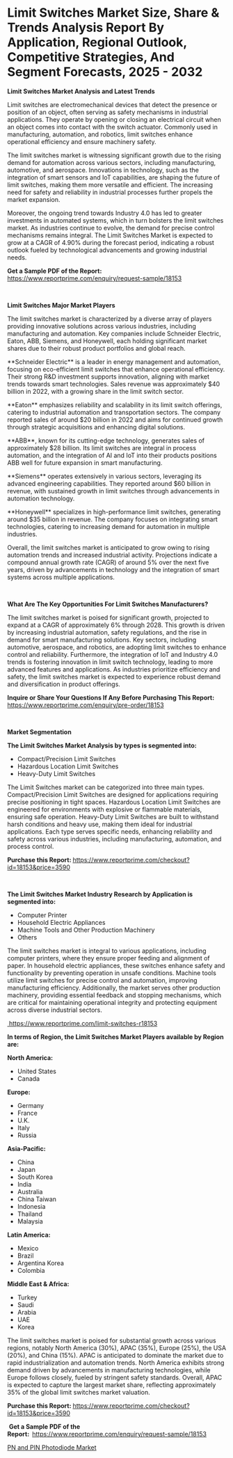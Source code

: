 <p><h1>Limit Switches Market Size, Share & Trends Analysis Report By Application, Regional Outlook, Competitive Strategies, And Segment Forecasts, 2025 - 2032</h1></p><p><strong>Limit Switches Market Analysis and Latest Trends</strong></p>
<p><p>Limit switches are electromechanical devices that detect the presence or position of an object, often serving as safety mechanisms in industrial applications. They operate by opening or closing an electrical circuit when an object comes into contact with the switch actuator. Commonly used in manufacturing, automation, and robotics, limit switches enhance operational efficiency and ensure machinery safety.</p><p>The limit switches market is witnessing significant growth due to the rising demand for automation across various sectors, including manufacturing, automotive, and aerospace. Innovations in technology, such as the integration of smart sensors and IoT capabilities, are shaping the future of limit switches, making them more versatile and efficient. The increasing need for safety and reliability in industrial processes further propels the market expansion.</p><p>Moreover, the ongoing trend towards Industry 4.0 has led to greater investments in automated systems, which in turn bolsters the limit switches market. As industries continue to evolve, the demand for precise control mechanisms remains integral. The Limit Switches Market is expected to grow at a CAGR of 4.90% during the forecast period, indicating a robust outlook fueled by technological advancements and growing industrial needs.</p></p>
<p><strong>Get a Sample PDF of the Report:&nbsp;</strong> <a href="https://www.reportprime.com/enquiry/request-sample/18153?utm_campaign=3186&utm_medium=2&utm_source=Github&utm_content=ia&utm_term=18032025&utm_id=limit-switches">https://www.reportprime.com/enquiry/request-sample/18153</a></p>
<p>&nbsp;</p>
<p><strong>Limit Switches Major Market Players</strong></p>
<p><p>The limit switches market is characterized by a diverse array of players providing innovative solutions across various industries, including manufacturing and automation. Key companies include Schneider Electric, Eaton, ABB, Siemens, and Honeywell, each holding significant market shares due to their robust product portfolios and global reach.</p><p>**Schneider Electric** is a leader in energy management and automation, focusing on eco-efficient limit switches that enhance operational efficiency. Their strong R&D investment supports innovation, aligning with market trends towards smart technologies. Sales revenue was approximately $40 billion in 2022, with a growing share in the limit switch sector.</p><p>**Eaton** emphasizes reliability and scalability in its limit switch offerings, catering to industrial automation and transportation sectors. The company reported sales of around $20 billion in 2022 and aims for continued growth through strategic acquisitions and enhancing digital solutions.</p><p>**ABB**, known for its cutting-edge technology, generates sales of approximately $28 billion. Its limit switches are integral in process automation, and the integration of AI and IoT into their products positions ABB well for future expansion in smart manufacturing.</p><p>**Siemens** operates extensively in various sectors, leveraging its advanced engineering capabilities. They reported around $60 billion in revenue, with sustained growth in limit switches through advancements in automation technology.</p><p>**Honeywell** specializes in high-performance limit switches, generating around $35 billion in revenue. The company focuses on integrating smart technologies, catering to increasing demand for automation in multiple industries.</p><p>Overall, the limit switches market is anticipated to grow owing to rising automation trends and increased industrial activity. Projections indicate a compound annual growth rate (CAGR) of around 5% over the next five years, driven by advancements in technology and the integration of smart systems across multiple applications.</p></p>
<p>&nbsp;</p>
<p><strong>What Are The Key Opportunities For Limit Switches Manufacturers?</strong></p>
<p><p>The limit switches market is poised for significant growth, projected to expand at a CAGR of approximately 6% through 2028. This growth is driven by increasing industrial automation, safety regulations, and the rise in demand for smart manufacturing solutions. Key sectors, including automotive, aerospace, and robotics, are adopting limit switches to enhance control and reliability. Furthermore, the integration of IoT and Industry 4.0 trends is fostering innovation in limit switch technology, leading to more advanced features and applications. As industries prioritize efficiency and safety, the limit switches market is expected to experience robust demand and diversification in product offerings.</p></p>
<p><strong>Inquire or Share Your Questions If Any Before Purchasing This Report:</strong> <a href="https://www.reportprime.com/enquiry/pre-order/18153?utm_campaign=3186&utm_medium=2&utm_source=Github&utm_content=ia&utm_term=18032025&utm_id=limit-switches">https://www.reportprime.com/enquiry/pre-order/18153</a></p>
<p>&nbsp;</p>
<p><strong>Market Segmentation</strong></p>
<p><strong>The Limit Switches Market Analysis by types is segmented into:</strong></p>
<p><ul><li>Compact/Precision Limit Switches</li><li>Hazardous Location Limit Switches</li><li>Heavy-Duty Limit Switches</li></ul></p>
<p><p>The Limit Switches market can be categorized into three main types. Compact/Precision Limit Switches are designed for applications requiring precise positioning in tight spaces. Hazardous Location Limit Switches are engineered for environments with explosive or flammable materials, ensuring safe operation. Heavy-Duty Limit Switches are built to withstand harsh conditions and heavy use, making them ideal for industrial applications. Each type serves specific needs, enhancing reliability and safety across various industries, including manufacturing, automation, and process control.</p></p>
<p><strong>Purchase this Report:&nbsp;</strong><a href="https://www.reportprime.com/checkout?id=18153&price=3590&utm_campaign=3186&utm_medium=2&utm_source=Github&utm_content=ia&utm_term=18032025&utm_id=limit-switches">https://www.reportprime.com/checkout?id=18153&price=3590</a></p>
<p>&nbsp;</p>
<p><strong>The Limit Switches Market Industry Research by Application is segmented into:</strong></p>
<p><ul><li>Computer Printer</li><li>Household Electric Appliances</li><li>Machine Tools and Other Production Machinery</li><li>Others</li></ul></p>
<p><p>The limit switches market is integral to various applications, including computer printers, where they ensure proper feeding and alignment of paper. In household electric appliances, these switches enhance safety and functionality by preventing operation in unsafe conditions. Machine tools utilize limit switches for precise control and automation, improving manufacturing efficiency. Additionally, the market serves other production machinery, providing essential feedback and stopping mechanisms, which are critical for maintaining operational integrity and protecting equipment across diverse industrial sectors.</p></p>
<p><a href="https://www.reportprime.com/limit-switches-r18153?utm_campaign=3186&utm_medium=2&utm_source=Github&utm_content=ia&utm_term=18032025&utm_id=limit-switches">&nbsp;https://www.reportprime.com/limit-switches-r18153</a></p>
<p><strong>In terms of Region, the Limit Switches Market Players available by Region are:</strong></p>
<p>
    <p> <strong> North America: </strong>
        <ul>
            <li>United States</li>
            <li>Canada</li>
        </ul>
        </p> 
    <p> <strong> Europe: </strong>
        <ul>
            <li>Germany</li>
            <li>France</li>
            <li>U.K.</li>
            <li>Italy</li>
            <li>Russia</li>
        </ul>
        </p> 
    <p> <strong> Asia-Pacific: </strong>
        <ul>
            <li>China</li>
            <li>Japan</li>
            <li>South Korea</li>
            <li>India</li>
            <li>Australia</li>
            <li>China Taiwan</li>
            <li>Indonesia</li>
            <li>Thailand</li>
            <li>Malaysia</li>
        </ul>
        </p> 
    <p> <strong> Latin America: </strong>
        <ul>
            <li>Mexico</li>
            <li>Brazil</li>
            <li>Argentina Korea</li>
            <li>Colombia</li>
        </ul>
        </p> 
    <p> <strong> Middle East & Africa: </strong>
        <ul>
            <li>Turkey</li>
            <li>Saudi</li>
            <li>Arabia</li>
            <li>UAE</li>
            <li>Korea</li>
        </ul>
    </p>
    </p>
<p><p>The limit switches market is poised for substantial growth across various regions, notably North America (30%), APAC (35%), Europe (25%), the USA (20%), and China (15%). APAC is anticipated to dominate the market due to rapid industrialization and automation trends. North America exhibits strong demand driven by advancements in manufacturing technologies, while Europe follows closely, fueled by stringent safety standards. Overall, APAC is expected to capture the largest market share, reflecting approximately 35% of the global limit switches market valuation.</p></p>
<p><strong>Purchase this Report: </strong><a href="https://www.reportprime.com/checkout?id=18153&price=3590&utm_campaign=3186&utm_medium=2&utm_source=Github&utm_content=ia&utm_term=18032025&utm_id=limit-switches">https://www.reportprime.com/checkout?id=18153&price=3590</a></p>
<p>&nbsp;<strong>Get a Sample PDF of the Report:&nbsp;&nbsp;</strong><a href="https://www.reportprime.com/enquiry/request-sample/18153?utm_campaign=3186&utm_medium=2&utm_source=Github&utm_content=ia&utm_term=18032025&utm_id=limit-switches">https://www.reportprime.com/enquiry/request-sample/18153</a></p>
<p><strong></strong></p>
<p><p><a href="https://github.com/leyesamilej/Market-Research-Report-List-1/blob/main/pn-and-pin-photodiode-market.md?utm_campaign=3186&utm_medium=2&utm_source=Github&utm_content=ia&utm_term=18032025&utm_id=limit-switches">PN and PIN Photodiode Market</a></p></p>